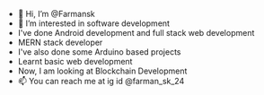 - 👋 Hi, I’m @Farmansk
- 👀 I’m interested in software development
- I've done Android development and full stack web development
- MERN stack developer
- I've also done some Arduino based projects
- Learnt basic web development
- Now, I am looking at Blockchain Development
- 📫 You can reach me at ig id @farman_sk_24
